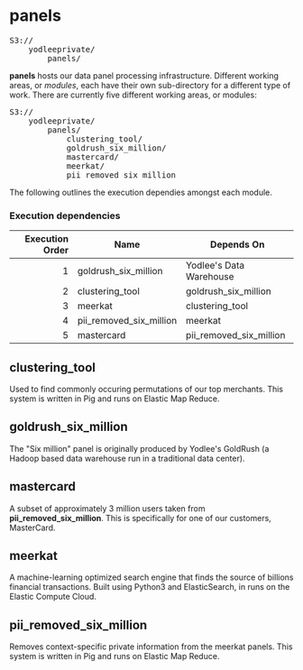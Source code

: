 panels
=============
<pre>
S3://
	yodleeprivate/
		panels/
</pre>

**panels** hosts our data panel processing infrastructure.
Different working areas, or *modules*, each have their own sub-directory for a different type of work.
There are currently five different working areas, or modules:
<pre>
S3://
	yodleeprivate/
		panels/
			clustering_tool/
			goldrush_six_million/
			mastercard/
			meerkat/
			pii_removed_six_million
</pre>

The following outlines the execution dependies amongst each module.
### Execution dependencies
| Execution Order | Name                    | Depends On              |
| --------------: | ----------------------- | ----------------------- |
|               1 | goldrush_six_million    | Yodlee's Data Warehouse |
|               2 | clustering_tool         | goldrush_six_million    |
|               3 | meerkat                 | clustering_tool         |
|               4 | pii_removed_six_million | meerkat                 |
|               5 | mastercard              | pii_removed_six_million |

## clustering_tool

Used to find commonly occuring permutations of our top merchants.  This system is written in Pig and runs on Elastic Map Reduce.

## goldrush_six_million

The "Six million" panel is originally produced by Yodlee's GoldRush (a Hadoop based data warehouse run in a traditional data center).

## mastercard
A subset of approximately 3 million users taken from **pii_removed_six_million**.  This is specifically for one of our customers, MasterCard.

## meerkat

A machine-learning optimized search engine that finds the source of billions financial transactions.  Built using Python3 and ElasticSearch, in runs on the Elastic Compute Cloud.

## pii_removed_six_million

Removes context-specific private information from the meerkat panels.  This system is written in Pig and runs on Elastic Map Reduce.

